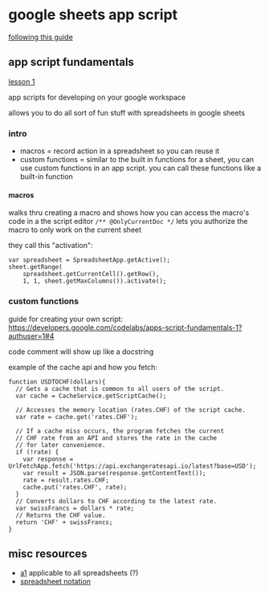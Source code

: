 # google sheets app script
[following this guide](https://developers.google.com/apps-script/quickstart/fundamentals-codelabs?authuser=1)

## app script fundamentals
[lesson 1](https://developers.google.com/codelabs/apps-script-fundamentals-1?authuser=1#0)

app scripts for developing on your google workspace

allows you to do all sort of fun stuff with spreadsheets in google sheets



### intro
- macros = record action in a spreadsheet so you can reuse it
- custom functions = similar to the built in functions for a sheet, you can use custom functions in an app script. you can call these functions like a built-in function

#### macros
walks thru creating a macro and shows how you can access the macro's code in a the script editor
`/** @OnlyCurrentDoc */` lets you authorize the macro to only work on the current sheet

they call this "activation":
```
var spreadsheet = SpreadsheetApp.getActive();
sheet.getRange(
    spreadsheet.getCurrentCell().getRow(),
    1, 1, sheet.getMaxColumns()).activate();
```

### custom functions
guide for creating your own script: https://developers.google.com/codelabs/apps-script-fundamentals-1?authuser=1#4

code comment will show up like a docstring

example of the cache api and how you fetch:
```
function USDTOCHF(dollars){
  // Gets a cache that is common to all users of the script.
  var cache = CacheService.getScriptCache();

  // Accesses the memory location (rates.CHF) of the script cache.
  var rate = cache.get('rates.CHF');

  // If a cache miss occurs, the program fetches the current
  // CHF rate from an API and stores the rate in the cache
  // for later convenience.
  if (!rate) {
    var response =
UrlFetchApp.fetch('https://api.exchangeratesapi.io/latest?base=USD');
    var result = JSON.parse(response.getContentText());
    rate = result.rates.CHF;
    cache.put('rates.CHF', rate);
  }
  // Converts dollars to CHF according to the latest rate.
  var swissFrancs = dollars * rate;
  // Returns the CHF value.
  return 'CHF' + swissFrancs;
}
```

## misc resources

- [a1](https://developers.google.com/sheets/api/guides/concepts?authuser=1#a1_notation) applicable to all spreadsheets (?)
- [spreadsheet notation](https://developers.google.com/apps-script/reference/spreadsheet/)
